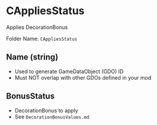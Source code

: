 # CAppliesStatus

Applies DecorationBonus

Folder Name: `CAppliesStatus`

## Name (string)

* Used to generate GameDataObject (GDO) ID
* Must NOT overlap with other GDOs defined in your mod

## BonusStatus

* DecorationBonus to apply
* See `DecorationBonusValues.md`
